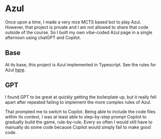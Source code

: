 # Azul
Once upon a time, I made a very nice MCTS based bot to play Azul. However, that project is private and I am not allowed to share that code outside of the course.
So I built my own vibe-coded Azul page in a single afternoon using chatGPT and Copilot.

## Base
At its base, this project is Azul implemented in Typescript. See the rules for Azul [here](https://www.wikihow.com/Play-Azul).


## GPT
I found GPT to be great at quickly getting the boilerplate up, but it really fell apart after repeated failing to implement the more complex rules of Azul.

That prompted me to switch to Copilot. Being able to include the code files within its context, I was at least able to step-by-step prompt Copilot to gradually build the game, rule-by-rule. Every so often I would still have to manually do some code because Copilot would simply fail to make good code.